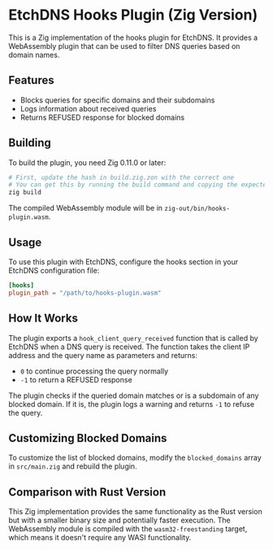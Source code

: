 # EtchDNS Hooks Plugin (Zig Version)

This is a Zig implementation of the hooks plugin for EtchDNS. It provides a WebAssembly plugin that can be used to filter DNS queries based on domain names.

## Features

- Blocks queries for specific domains and their subdomains
- Logs information about received queries
- Returns REFUSED response for blocked domains

## Building

To build the plugin, you need Zig 0.11.0 or later:

```bash
# First, update the hash in build.zig.zon with the correct one
# You can get this by running the build command and copying the expected hash from the error message
zig build
```

The compiled WebAssembly module will be in `zig-out/bin/hooks-plugin.wasm`.

## Usage

To use this plugin with EtchDNS, configure the hooks section in your EtchDNS configuration file:

```toml
[hooks]
plugin_path = "/path/to/hooks-plugin.wasm"
```

## How It Works

The plugin exports a `hook_client_query_received` function that is called by EtchDNS when a DNS query is received. The function takes the client IP address and the query name as parameters and returns:

- `0` to continue processing the query normally
- `-1` to return a REFUSED response

The plugin checks if the queried domain matches or is a subdomain of any blocked domain. If it is, the plugin logs a warning and returns `-1` to refuse the query.

## Customizing Blocked Domains

To customize the list of blocked domains, modify the `blocked_domains` array in `src/main.zig` and rebuild the plugin.

## Comparison with Rust Version

This Zig implementation provides the same functionality as the Rust version but with a smaller binary size and potentially faster execution. The WebAssembly module is compiled with the `wasm32-freestanding` target, which means it doesn't require any WASI functionality.
